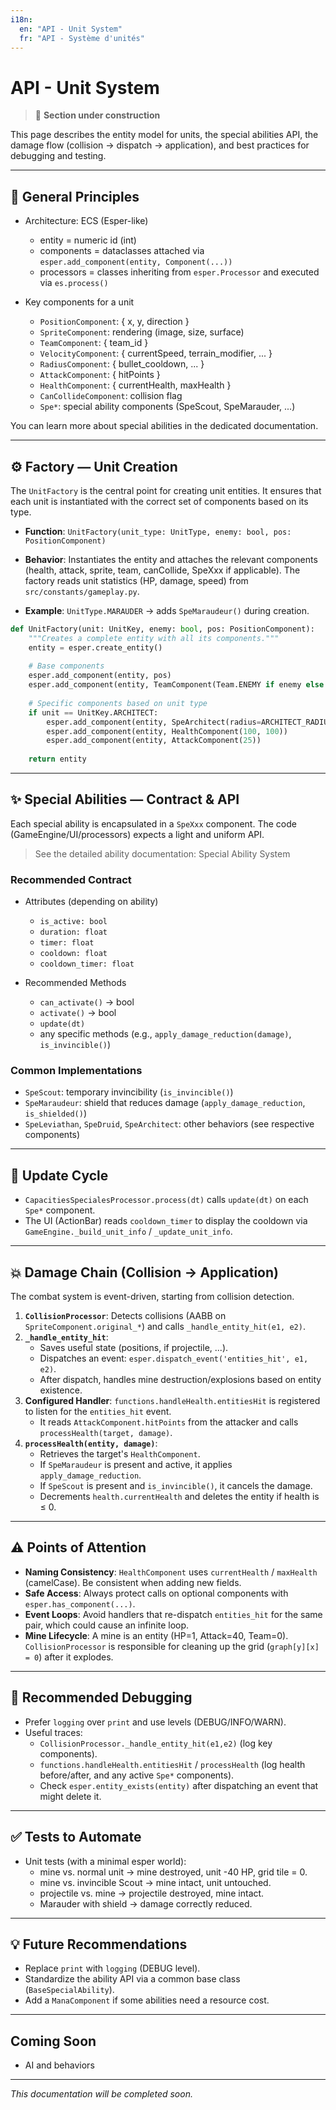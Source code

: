 ```yaml
---
i18n:
  en: "API - Unit System"
  fr: "API - Système d'unités"
---
```


# API - Unit System

> 🚧 **Section under construction**

This page describes the entity model for units, the special abilities API, the damage flow (collision → dispatch → application), and best practices for debugging and testing.

---

## 🧩 General Principles

- Architecture: ECS (Esper-like)

  - entity = numeric id (int)
  - components = dataclasses attached via `esper.add_component(entity, Component(...))`
  - processors = classes inheriting from `esper.Processor` and executed via `es.process()`

- Key components for a unit

  - `PositionComponent`: { x, y, direction }
  - `SpriteComponent`: rendering (image, size, surface)
  - `TeamComponent`: { team_id }
  - `VelocityComponent`: { currentSpeed, terrain_modifier, ... }
  - `RadiusComponent`: { bullet_cooldown, ... }
  - `AttackComponent`: { hitPoints }
  - `HealthComponent`: { currentHealth, maxHealth }
  - `CanCollideComponent`: collision flag
  - `Spe*`: special ability components (SpeScout, SpeMarauder, ...)

You can learn more about special abilities in the dedicated documentation.

---

## ⚙️ Factory — Unit Creation

The `UnitFactory` is the central point for creating unit entities. It ensures that each unit is instantiated with the correct set of components based on its type.

- **Function**: `UnitFactory(unit_type: UnitType, enemy: bool, pos: PositionComponent)`

- **Behavior**: Instantiates the entity and attaches the relevant components (health, attack, sprite, team, canCollide, SpeXxx if applicable). The factory reads unit statistics (HP, damage, speed) from `src/constants/gameplay.py`.

- **Example**: `UnitType.MARAUDER` → adds `SpeMaraudeur()` during creation.

```python
def UnitFactory(unit: UnitKey, enemy: bool, pos: PositionComponent):
    """Creates a complete entity with all its components."""
    entity = esper.create_entity()
    
    # Base components
    esper.add_component(entity, pos)
    esper.add_component(entity, TeamComponent(Team.ENEMY if enemy else Team.ALLY))
    
    # Specific components based on unit type
    if unit == UnitKey.ARCHITECT:
        esper.add_component(entity, SpeArchitect(radius=ARCHITECT_RADIUS))
        esper.add_component(entity, HealthComponent(100, 100))
        esper.add_component(entity, AttackComponent(25))
    
    return entity
```

---

## ✨ Special Abilities — Contract & API

Each special ability is encapsulated in a `SpeXxx` component. The code (GameEngine/UI/processors) expects a light and uniform API.

> See the detailed ability documentation: Special Ability System

### Recommended Contract

- Attributes (depending on ability)

  - `is_active: bool`
  - `duration: float`
  - `timer: float`
  - `cooldown: float`
  - `cooldown_timer: float`

- Recommended Methods

  - `can_activate()` -> bool
  - `activate()` -> bool
  - `update(dt)`
  - any specific methods (e.g., `apply_damage_reduction(damage)`, `is_invincible()`)

### Common Implementations

- `SpeScout`: temporary invincibility (`is_invincible()`)
- `SpeMaraudeur`: shield that reduces damage (`apply_damage_reduction`, `is_shielded()`)
- `SpeLeviathan`, `SpeDruid`, `SpeArchitect`: other behaviors (see respective components)

---

## 🔁 Update Cycle

- `CapacitiesSpecialesProcessor.process(dt)` calls `update(dt)` on each `Spe*` component.
- The UI (ActionBar) reads `cooldown_timer` to display the cooldown via `GameEngine._build_unit_info` / `_update_unit_info`.

---

## 💥 Damage Chain (Collision → Application)

The combat system is event-driven, starting from collision detection.

1.  **`CollisionProcessor`**: Detects collisions (AABB on `SpriteComponent.original_*`) and calls `_handle_entity_hit(e1, e2)`.
2.  **`_handle_entity_hit`**:
    - Saves useful state (positions, if projectile, ...).
    - Dispatches an event: `esper.dispatch_event('entities_hit', e1, e2)`.
    - After dispatch, handles mine destruction/explosions based on entity existence.
3.  **Configured Handler**: `functions.handleHealth.entitiesHit` is registered to listen for the `entities_hit` event.
    - It reads `AttackComponent.hitPoints` from the attacker and calls `processHealth(target, damage)`.
4.  **`processHealth(entity, damage)`**:
    - Retrieves the target's `HealthComponent`.
    - If `SpeMaraudeur` is present and active, it applies `apply_damage_reduction`.
    - If `SpeScout` is present and `is_invincible()`, it cancels the damage.
    - Decrements `health.currentHealth` and deletes the entity if health is ≤ 0.

---

## ⚠️ Points of Attention

- **Naming Consistency**: `HealthComponent` uses `currentHealth` / `maxHealth` (camelCase). Be consistent when adding new fields.
- **Safe Access**: Always protect calls on optional components with `esper.has_component(...)`.
- **Event Loops**: Avoid handlers that re-dispatch `entities_hit` for the same pair, which could cause an infinite loop.
- **Mine Lifecycle**: A mine is an entity (HP=1, Attack=40, Team=0). `CollisionProcessor` is responsible for cleaning up the grid (`graph[y][x] = 0`) after it explodes.

---

## 🐛 Recommended Debugging

- Prefer `logging` over `print` and use levels (DEBUG/INFO/WARN).
- Useful traces:
  - `CollisionProcessor._handle_entity_hit(e1,e2)` (log key components).
  - `functions.handleHealth.entitiesHit` / `processHealth` (log health before/after, and any active `Spe*` components).
  - Check `esper.entity_exists(entity)` after dispatching an event that might delete it.

---

## ✅ Tests to Automate

- Unit tests (with a minimal esper world):
  - mine vs. normal unit → mine destroyed, unit -40 HP, grid tile = 0.
  - mine vs. invincible Scout → mine intact, unit untouched.
  - projectile vs. mine → projectile destroyed, mine intact.
  - Marauder with shield → damage correctly reduced.

---

## 💡 Future Recommendations

- Replace `print` with `logging` (DEBUG level).
- Standardize the ability API via a common base class (`BaseSpecialAbility`).
- Add a `ManaComponent` if some abilities need a resource cost.

---

## Coming Soon

- AI and behaviors

---

*This documentation will be completed soon.*